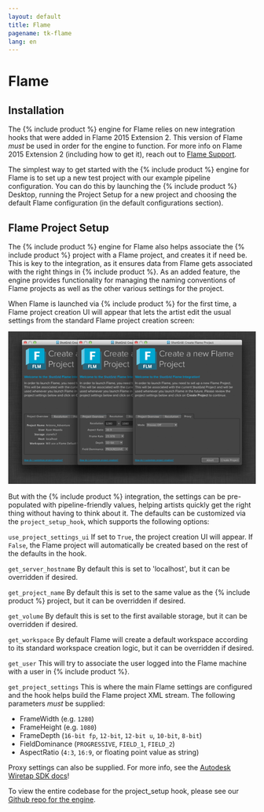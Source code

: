 ```yaml
---
layout: default
title: Flame
pagename: tk-flame
lang: en
---
```


# Flame

## Installation

The {% include product %} engine for Flame relies on new integration hooks that were added in Flame 2015 Extension 2.  This version of Flame *must* be used in order for the engine to function.  For more info on Flame 2015 Extension 2 (including how to get it), reach out to [Flame Support](http://knowledge.autodesk.com/search-result/caas/sfdcarticles/sfdcarticles/Contacting-Autodesk-Flame-or-Smoke-Customer-Support.html).

The simplest way to get started with the {% include product %} engine for Flame is to set up a new test project with our example pipeline configuration. You can do this by launching the {% include product %} Desktop, running the Project Setup for a new project and choosing the default Flame configuration (in the default configurations section).

## Flame Project Setup

The {% include product %} engine for Flame also helps associate the {% include product %} project with a Flame project, and creates it if need be.  This is key to the integration, as it ensures data from Flame gets associated with the right things in {% include product %}.  As an added feature, the engine provides functionality for managing the naming conventions of Flame projects as well as the other various settings for the project.

When Flame is launched via {% include product %} for the first time, a Flame project creation UI will appear that lets the artist edit the usual settings from the standard Flame project creation screen:

![Project](../images/engines/flame_project.png)

But with the {% include product %} integration, the settings can be pre-populated with pipeline-friendly values, helping artists quickly get the right thing without having to think about it.  The defaults can be customized via the `project_setup_hook`, which supports the following options:

`use_project_settings_ui`
If set to `True`, the project creation UI will appear.  If `False`, the Flame project will automatically be created based on the rest of the defaults in the hook.

`get_server_hostname`
By default this is set to 'localhost', but it can be overridden if desired.

`get_project_name`
By default this is set to the same value as the {% include product %} project, but it can be overridden if desired.

`get_volume`
By default this is set to the first available storage, but it can be overridden if desired.

`get_workspace`
By default Flame will create a default workspace according to its standard workspace creation logic, but it can be overridden if desired.

`get_user`
This will try to associate the user logged into the Flame machine with a user in {% include product %}.

`get_project_settings`
This is where the main Flame settings are configured and the hook helps build the Flame project XML stream.  The following parameters *must* be supplied:

* FrameWidth (e.g. `1280`)
* FrameHeight (e.g. `1080`)
* FrameDepth (`16-bit fp`, `12-bit`, `12-bit u`, `10-bit`, `8-bit`) 
* FieldDominance (`PROGRESSIVE`, `FIELD_1`, `FIELD_2`)
* AspectRatio (`4:3`, `16:9`, or floating point value as string)

Proxy settings can also be supplied.  For more info, see the [Autodesk Wiretap SDK docs](https://www.autodesk.com/developer-network/platform-technologies/wiretap)!

To view the entire codebase for the project_setup hook, please see our [Github repo for the engine](https://github.com/shotgunsoftware/tk-flame/blob/master/hooks/project_startup.py). 

